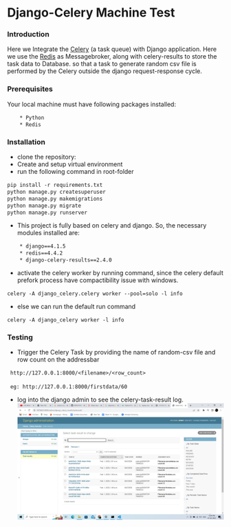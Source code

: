# Django-Celery Machine Test

### Introduction

Here we Integrate the [Celery](https://docs.celeryq.dev/en/stable/) (a task queue) with Django application. Here we use the [Redis]('https://github.com/tporadowski/redis/releases') as Messagebroker, along with celery-results to store the task data to Database. so that a task to generate random csv file is performed by the Celery outside the django request-response cycle.

### Prerequisites

Your local machine must have following packages installed: 
```
    * Python
    * Redis
```

### Installation

* clone the repository:
* Create and setup virtual environment
* run the following command in root-folder
```
pip install -r requirements.txt
python manage.py createsuperuser
python manage.py makemigrations
python manage.py migrate
python manage.py runserver
```
* This project is fully based on celery and django. So, the necessary modules installed are:
```
    * django==4.1.5
    * redis==4.4.2
    * django-celery-results==2.4.0
```
* activate the celery worker by running command, since the celery default prefork process have compactibility issue with windows.
```
celery -A django_celery.celery worker --pool=solo -l info

```
* else we can run the default run command 
```
celery -A django_celery worker -l info

```

### Testing

*  Trigger the Celery Task by providing the name of random-csv file and row count on the addressbar

```
 http://127.0.0.1:8000/<filename>/<row_count>

 eg: http://127.0.0.1:8000/firstdata/60

```
* log into the django admin to see the celery-task-result log.
![result info](./img/result.png)

